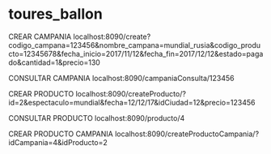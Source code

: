 # toures_ballon

CREAR CAMPANIA
localhost:8090/create?codigo_campana=123456&nombre_campana=mundial_rusia&codigo_producto=12345678&fecha_inicio=2017/11/12&fecha_fin=2017/12/12&estado=pagado&cantidad=1&precio=130



CONSULTAR CAMPANIA
localhost:8090/campaniaConsulta/123456

CREAR PRODUCTO
localhost:8090/createProducto/?id=2&espectaculo=mundial&fecha=12/12/17&idCiudad=12&precio=123456


CONSULTAR PRODUCTO
localhost:8090/producto/4


CREAR PRODUCTO CAMPANIA
localhost:8090/createProductoCampania/?idCampania=4&idProducto=2


